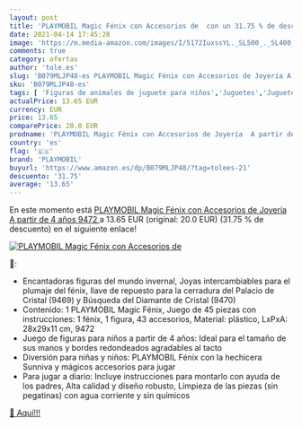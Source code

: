 ```yaml
---
layout: post
title: 'PLAYMOBIL Magic Fénix con Accesorios de  con un 31.75 % de descuento'
date: 2021-04-14 17:45:28
image: 'https://m.media-amazon.com/images/I/5172IuxssYL._SL500_._SL400_.jpg'
comments: true
category: ofertas
author: 'tole.es'
slug: 'B079MLJP48-es PLAYMOBIL Magic Fénix con Accesorios de Joyería A partir...'
sku: 'B079MLJP48-es'
tags: [ 'Figuras de animales de juguete para niños','Juguetes','Juguetes y juegos','Muñecos y figuras','Playsets de figuras de juguete para niños','playmobil', ]
actualPrice: 13.65 EUR
currency: EUR
price: 13.65
comparePrice: 20.0 EUR
prodname: 'PLAYMOBIL Magic Fénix con Accesorios de Joyería  A partir de 4 años  9472 '
country: 'es'
flag: '🇪🇸'
brand: 'PLAYMOBIL'
buyurl: 'https://www.amazon.es/dp/B079MLJP48/?tag=tolees-21'
descuento: '31.75'
average: '13.65'
---
```


En este momento está [PLAYMOBIL Magic Fénix con Accesorios de Joyería  A partir de 4 años  9472 ](https://www.amazon.es/dp/B079MLJP48/?tag=tolees-21) a 13.65 EUR (original: 20.0 EUR) (31.75 %  de descuento) en el siguiente enlace!

[![PLAYMOBIL Magic Fénix con Accesorios de ](https://m.media-amazon.com/images/I/5172IuxssYL._SL500_._SL400_.jpg)](https://www.amazon.es/dp/B079MLJP48/?tag=tolees-21)

🔎:

- Encantadoras figuras del mundo invernal, Joyas intercambiables para el plumaje del fénix, llave de repuesto para la cerradura del Palacio de Cristal (9469) y Búsqueda del Diamante de Cristal (9470)
- Contenido: 1 PLAYMOBIL Magic Fénix, Juego de 45 piezas con instrucciones: 1 fénix, 1 figura, 43 accesorios, Material: plástico, LxPxA: 28x29x11 cm, 9472
- Juego de figuras para niños a partir de 4 años: Ideal para el tamaño de sus manos y bordes redondeados agradables al tacto
- Diversión para niñas y niños: PLAYMOBIL Fénix con la hechicera Sunniva y mágicos accesorios para jugar
- Para jugar a diario: Incluye instrucciones para montarlo con ayuda de los padres, Alta calidad y diseño robusto, Limpieza de las piezas (sin pegatinas) con agua corriente y sin químicos

[🛒 Aquí!!!](https://www.amazon.es/dp/B079MLJP48/?tag=tolees-21)

